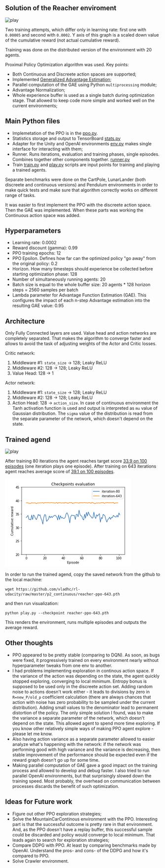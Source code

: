 ## Solution of the Reacher enviroment
![play](https://github.com/vladhc/rl-udacity/raw/master/p2_continuous/training-graph.png "Training graph")

Two training attempts, which differ only in learning rate: first one with `0.00005` and second with `0.0002`. Y axis of this graph is a scaled down value of the cumulative reward (not actual cumulative reward).

Training was done on the distributed version of the environment with 20 agents.

Proximal Policy Optimization algorithm was used. Key points:
* Both Continuous and Discreete action spaces are supported;
* Implemented [Generalized Advantage Estimation](https://arxiv.org/abs/1506.02438);
* Parallel computation of the GAE using Python `multiprocessing` module;
* Advantage Normalization;
* Whole experience buffer is used as a single batch during optimization stage. That allowed to keep code more simple and worked well on the current environments;

## Main Python files
* Implemetation of the PPO is in the [ppo.py](../rl/ppo.py). 
* Statistics storage and output to TensorBoard [stats.py](../rl/stats.py)
* Adapter for the Unity and OpenAI environments [env.py](../rl/env.py) makes single interface for interacting with them;
* Runner. Runs iterations, evaluation and training phases, single episodes. Combines together other components together. [runner.py](../rl/runner.py)
* Train [train.py](../train.py) and [play.py](../play.py) scripts are input points for training and playing a trained agents.

Separate benchmarks were done on the CartPole, LunarLander (both discreete and continuous versions) and Pendulum environments in order to make quick tests and make sure that algorithm correctly works on different range of tasks.

It was easier to first implement the PPO with the discreete action space. Then the GAE was implemented. When these parts was working the Continuous action space was added.

## Hyperparameters
* Learning rate: 0.0002
* Reward discount (gamma): 0.99
* PPO training epochs: 12
* PPO Epsilon. Defines how far can the optimized policy "go away" from the original policy: 0.2
* Horizon. How many timesteps should experience be collected before starting optimization phase: 128
* Number of simultaneously running agents: 20
* Batch size is equal to the whole buffer size: 20 agents * 128 horizon steps = 2560 samples per batch
* Lambda parameter for Advantage Function Estimation (GAE). This configures the impact of each n-step Advantage estimation into the resulting GAE value: 0.95

## Architecture
Only Fully Connected layers are used. Value head and action networks are completely separated. That makes the algorithm to converge faster and allows to avoid the task of adjusting weights of the Actor and Critic losses.

Critic network:

1. Middleware #1: `state_size` → 128; Leaky ReLU
2. Middleware #2: 128 → 128; Leaky ReLU
3. Value Head: 128 → 1

Actor network:

1. Middleware #1: `state_size` → 128; Leaky ReLU
2. Middleware #2: 128 → 128; Leaky ReLU
3. Action Head: 128 → `action_size`. In case of continuous environment the Tanh activation function is used and output is interpreted as `mu` value of Gaussian distribution. The `sigma` value of the distribution is read from the separate parameter of the network, which doesn't depend on the state.

## Trained agend
![play](./reacher.gif "Agent playing Reacher environment")

After training 80 iterations the agent reaches target score [33.9 on 100 episodes](./reacher-ppo-80-rewards.csv) (one iteration plays one episode). After training on 643 iterations agent reaches average score of [39.1 on 100 episodes](./reacher-ppo-643-rewards.csv). 

![evaluation](./evaluation.png "Evaluation graph of the trained agent")

In order to run the trained agend, copy the saved network from the github to the local machine:

```
wget https://github.com/vladhc/rl-udacity/raw/master/p2_continuous/reacher-ppo-643.pth
```

and then run visualization:

```
python play.py --checkpoint reacher-ppo-643.pth
```

This renders the environment, runs multiple episodes and outputs the average reward.

## Other thoughts

* PPO appeared to be pretty stable (comparing to DQN). As soon, as bugs were fixed, it progressively trained on every environment nearly without hyperparameter tweaks from one env to another.
* I had problems implementing exploration in continous action space. If the variance of the action was depending on the state, the agent quickly stopped exploring, converging to local minimum. Entropy bonus is supposed to be used only in the discreete action set. Adding random noise to actions doesn't work either - it leads to divisions by zero in `R=new_P/old_p` coefficient calculation (there are always chances that action with noise has zero probability to be sampled under the current distribution). Adding small values to the denominator lead to permanent distortion of the policy. The only simple solution I found, was to make the variance a separate parameter of the network, which doesn't depend on the state. This allowed agent to spend more time exploring. If you know other relatively simple ways of making PPO agent explore - please let me know.
* Also having action variance as a separate parameter allowed to easier analyze what's happening with the network: if the network was performing good with high variance and the variance is decreasing, then stable improvement of the performance should be expected even if the reward graph doesn't go up for some time.
* Making parallel computation of GAE gave a good impact on the training process and allowed to develop and debug faster. I also tried to run parallel OpenAI environments, but that surprisingly slowed down the training speed. Most probably, the overhead on communication between processes discards the benefit of such optimization.

## Ideas for Future work
* Figure out other PPO exploration strategies;
* Solve the MountainCarContinous environment with the PPO. Interesting part is that the successful outcome is pretty rare in that environment. And, as the PPO doesn't have a replay buffer, this successful sample could be discarded and policy would converge to local minimum. That leads again to search for exploration strategies;
* Compare DDPG with PPO. At least by comparing benchmarks made by OpenAI. Understand the pros- and cons- of the DDPG and how it's compared to PPO.
* Solve Crawler environment.
